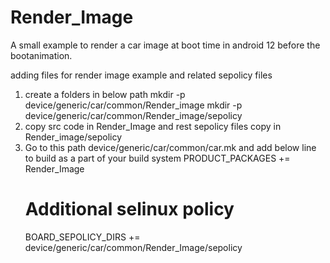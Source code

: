 # Render_Image
A small example to render a car image at boot time in android 12 before the bootanimation.



adding files for render image example and related sepolicy files
1. create a folders in below path
    mkdir -p device/generic/car/common/Render_image
    mkdir -p device/generic/car/common/Render_image/sepolicy
2. copy src code in Render_Image and rest sepolicy files copy in Render_image/sepolicy
3. Go to this path device/generic/car/common/car.mk and add below line to build as a part of your build system
      PRODUCT_PACKAGES += Render_Image
      # Additional selinux policy
     BOARD_SEPOLICY_DIRS += device/generic/car/common/Render_Image/sepolicy
